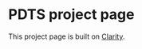 # PDTS project page


This project page is built on [Clarity](https://github.com/lorenmt/clarity-template).
